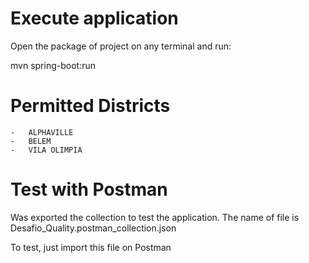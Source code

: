 # **Execute application**
Open the package of project on any terminal and run:

mvn spring-boot:run


# **Permitted Districts**
    -   ALPHAVILLE
    -   BELEM
    -   VILA OLIMPIA


# **Test with Postman**

Was exported the collection to test the application. The name of file is Desafio_Quality.postman_collection.json

To test, just import this file on Postman